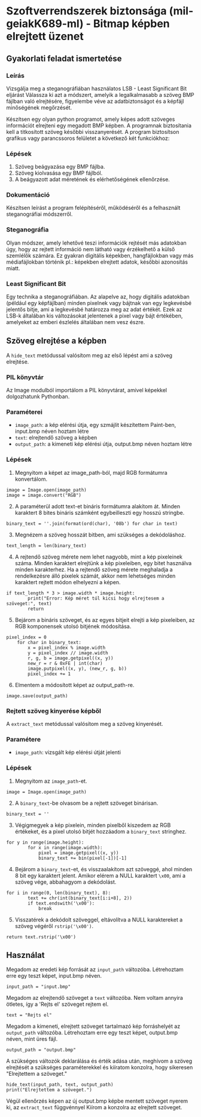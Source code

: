 #   Szoftverrendszerek biztonsága (mil-geiakK689-ml) - Bitmap képben elrejtett üzenet
## Gyakorlati feladat ismertetése

### Leírás
Vizsgálja meg a steganográfiában használatos LSB - Least Significant Bit eljárást
Válassza ki azt a módszert, amelyik a legalkalmasabb a szöveg BMP fájlban való elrejtésére, figyelembe véve az adatbiztonságot és a képfájl minőségének megőrzését.

Készítsen egy olyan python programot, amely képes adott szöveges információt elrejteni egy megadott BMP képben.
A programnak biztosítania kell a titkosított szöveg későbbi visszanyerését.
A program biztosítson grafikus vagy parancssoros felületet a következő két funkciókhoz:

### Lépések

1. Szöveg beágyazása egy BMP fájlba.
2. Szöveg kiolvasása egy BMP fájlból.
3. A beágyazott adat méretének és elérhetőségének ellenőrzése.


### Dokumentáció

Készítsen leírást a program felépítéséről, működéséről és a felhasznált steganográfiai módszerről.

### Steganográfia 
Olyan módszer, amely lehetővé teszi információk rejtését más adatokban úgy, hogy az rejtett információ nem látható vagy érzékelhető a külső szemlélők számára. Ez gyakran digitális képekben, hangfájlokban vagy más médiafájlokban történik pl.: képekben elrejtett adatok, későbbi azonosítás miatt.

### Least Significant Bit
Egy technika a steganográfiában. Az alapelve az, hogy digitális adatokban (például egy képfájlban) minden pixelnek vagy bájtnak van egy legkevésbé jelentős bitje, ami a legkevésbé határozza meg az adat értékét. Ezek az LSB-k általában kis változásokat jelentenek a pixel vagy bájt értékében, amelyeket az emberi észlelés általában nem vesz észre.

## Szöveg elrejtése a képben

A ```hide_text``` metódussal valósítom meg az első lépést ami a szöveg elrejtése.

### PIL könyvtár

Az Image modulból importálom a PIL könyvtárat, amivel képekkel dolgozhatunk Pythonban.

### Paraméterei
- ```image_path```: a kép elérési útja, egy szmájlit készítettem Paint-ben, input.bmp néven hoztam létre
- ```text```: elrejtendő szöveg a képben 
- ```output_path```: a kimeneti kép elérési útja, output.bmp néven hoztam létre

### Lépések
1. Megnyitom a képet az image_path-ból, majd RGB formátumra konvertálom.
```
image = Image.open(image_path)
image = image.convert("RGB")
```
2. A paraméterül adott text-et bináris formátumra alakítom át. Minden karaktert 8 bites bináris számként egybeilleszti egy hosszú stringbe.
```
binary_text = ''.join(format(ord(char), '08b') for char in text)
```
3. Megnézem a szöveg hosszát bitben, ami szükséges a dekódoláshoz.
```
text_length = len(binary_text)
```
4. A rejtendő szöveg mérete nem lehet nagyobb, mint a kép pixeleinek száma. Minden karaktert elrejtünk a kép pixeleiben, egy bitet használva minden karakterhez. Ha a rejtendő szöveg mérete meghaladja a rendelkezésre álló pixelek számát, akkor nem lehetséges minden karaktert rejtett módon elhelyezni a képen.
```
if text_length * 3 > image.width * image.height:
        print("Error: Kép méret túl kicsi hogy elrejtesem a szöveget:", text)
        return
```
5. Bejárom a bináris szöveget, és az egyes bitjeit elrejti a kép pixeleiben, az RGB komponensek utolsó bitjének módosítása.
```
pixel_index = 0
    for char in binary_text:
        x = pixel_index % image.width
        y = pixel_index // image.width
        r, g, b = image.getpixel((x, y))
        new_r = r & 0xFE | int(char)
        image.putpixel((x, y), (new_r, g, b))
        pixel_index += 1
```
6. Elmentem a módosított képet az output_path-re.
```
image.save(output_path)
```

### Rejtett szöveg kinyerése képből

A ```extract_text``` metódussal valósítom meg a szöveg kinyerését.

### Paramétere
- ```image_path```: vizsgált kép elérési útját jelenti

### Lépések
1. Megnyitom az ```image_path```-et.
```
image = Image.open(image_path)
```
2. A ```binary_text```-be olvasom be a rejtett szöveget binárisan.
```
binary_text = ''
```
3. Végigmegyek a kép pixelein, minden pixelből kiszedem az RGB értékeket, és a pixel utolsó bitjét hozzáadom a ```binary_text``` stringhez.
```
for y in range(image.height):
        for x in range(image.width):
            pixel = image.getpixel((x, y))
            binary_text += bin(pixel[-1])[-1]
```
4. Bejárom a ```binary_text```-et, és visszaalakítom azt szöveggé, ahol minden 8 bit egy karaktert jelent. Amikor elérem a NULL karaktert ```\x00```, ami a szöveg vége, abbahagyom a dekódolást.
```
for i in range(0, len(binary_text), 8):
        text += chr(int(binary_text[i:i+8], 2))
        if text.endswith('\x00'):
            break
```
5. Visszatérek a dekódolt szöveggel, eltávolítva a NULL karaktereket a szöveg végéről ```rstrip('\x00')```.
```
return text.rstrip('\x00')
```
## Használat

Megadom az eredeti kép forrását az ```input_path``` változóba. Létrehoztam erre egy teszt képet, input.bmp néven.
```
input_path = "input.bmp"
```
Megadom az elrejtendő szöveget a ```text``` változóba. Nem voltam annyira ötletes, így a 'Rejts el' szöveget rejtem el.
```
text = "Rejts el"
```
Megadom a kimeneti, elrejtett szöveget tartalmazó kép forráshelyét az ```output_path``` változóba. Létrehoztam erre egy teszt képet, output.bmp néven, mint üres fájl.
```
output_path = "output.bmp"
```
A szükséges változók deklarálása és érték adása után, meghívom a szöveg elrejtését a szükséges paraméterekkel és kiíratom konzolra, hogy sikeresen "Elrejtettem a szöveget."
```
hide_text(input_path, text, output_path)
print("Elrejtettem a szöveget.")
```
Végül ellenőrzés képen az új output.bmp képbe mentett szöveget nyerem ki, az ```extract_text``` függvénnyel
Kiírom a konzolra az elrejtett szöveget.